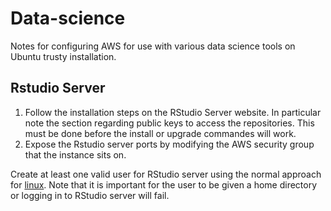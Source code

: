# Data-science

Notes for configuring AWS for use with various data science tools on Ubuntu trusty installation.


## Rstudio Server
1. Follow the installation steps on the RStudio Server website. In particular note the section regarding public keys to access the repositories. This must be done before the install or upgrade commandes will work.
2. Expose the Rstudio server ports by modifying the AWS security group that the instance sits on.

Create at least one valid user for RStudio server using the normal approach for <a href=http://linux.die.net/man/8/useradd> linux</a>. Note that it is important for the user to be given a home directory or logging in to RStudio server will fail. 
